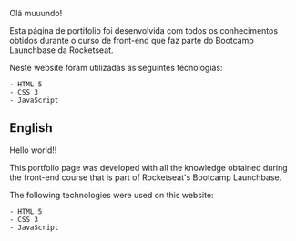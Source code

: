 Olá muuundo!

Esta página de portifolio foi desenvolvida com todos os conhecimentos obtidos durante o curso de front-end que faz parte do Bootcamp Launchbase da Rocketseat. 

Neste website foram utilizadas as seguintes técnologias:

    - HTML 5
    - CSS 3
    - JavaScript


## English ##

Hello world!!


This portfolio page was developed with all the knowledge obtained during the front-end course that is part of Rocketseat's Bootcamp Launchbase.

The following technologies were used on this website:

    - HTML 5
    - CSS 3
    - JavaScript
